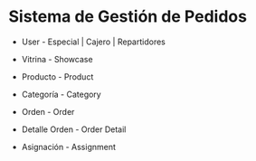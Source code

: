 # Sistema de Gestión de Pedidos

- User - Especial | Cajero | Repartidores

- Vitrina - Showcase
- Producto - Product
- Categoría - Category

- Orden - Order
- Detalle Orden - Order Detail

- Asignación - Assignment 
